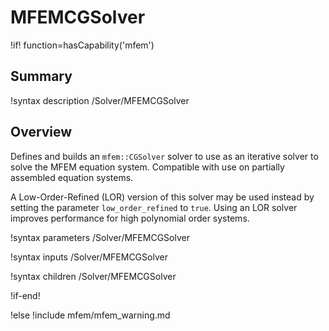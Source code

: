 # MFEMCGSolver

!if! function=hasCapability('mfem')

## Summary

!syntax description /Solver/MFEMCGSolver

## Overview

Defines and builds an `mfem::CGSolver` solver to use as an iterative solver to solve the MFEM
equation system. Compatible with use on partially assembled equation systems.

A Low-Order-Refined (LOR) version of this solver may be used instead by setting the parameter 
`low_order_refined` to `true`. Using an LOR solver improves performance for high polynomial 
order systems.

!syntax parameters /Solver/MFEMCGSolver

!syntax inputs /Solver/MFEMCGSolver

!syntax children /Solver/MFEMCGSolver

!if-end!

!else
!include mfem/mfem_warning.md
